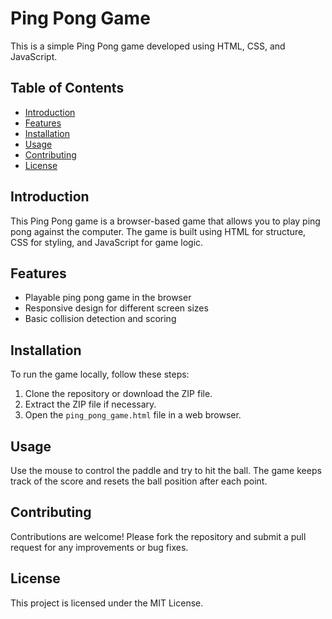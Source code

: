 # Ping Pong Game

This is a simple Ping Pong game developed using HTML, CSS, and JavaScript.

## Table of Contents
- [Introduction](#introduction)
- [Features](#features)
- [Installation](#installation)
- [Usage](#usage)
- [Contributing](#contributing)
- [License](#license)

## Introduction
This Ping Pong game is a browser-based game that allows you to play ping pong against the computer. The game is built using HTML for structure, CSS for styling, and JavaScript for game logic.

## Features
- Playable ping pong game in the browser
- Responsive design for different screen sizes
- Basic collision detection and scoring

## Installation
To run the game locally, follow these steps:
1. Clone the repository or download the ZIP file.
2. Extract the ZIP file if necessary.
3. Open the `ping_pong_game.html` file in a web browser.

## Usage
Use the mouse to control the paddle and try to hit the ball. The game keeps track of the score and resets the ball position after each point.

## Contributing
Contributions are welcome! Please fork the repository and submit a pull request for any improvements or bug fixes.

## License
This project is licensed under the MIT License.
